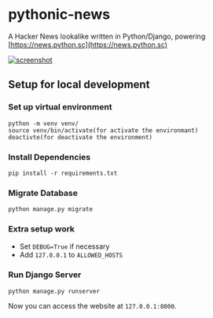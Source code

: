
# pythonic-news
A Hacker News lookalike written in Python/Django, powering [https://news.python.sc](https://news.python.sc)



[![screenshot](http://cdn.sebastiansteins.com/screenshot-news-python-sc.png "Screenshot")](https://news.python.sc)


## Setup for local development

### Set up virtual environment
```shell script
python -m venv venv/
source venv/bin/activate(for activate the environmant)
deactivte(for deactivate the environment)
```

### Install Dependencies
```shell script
pip install -r requirements.txt
```

### Migrate Database
```shell script
python manage.py migrate
```

### Extra setup work
* Set ```DEBUG=True``` if necessary
* Add ```127.0.0.1``` to ```ALLOWED_HOSTS```

### Run Django Server
```shell script
python manage.py runserver
```
Now you can access the website at ```127.0.0.1:8000```.


